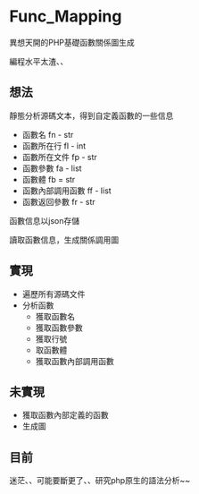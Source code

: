 # Func_Mapping
異想天開的PHP基礎函數關係圖生成

編程水平太渣、、

## 想法

靜態分析源碼文本，得到自定義函數的一些信息

- 函數名 fn - str
- 函數所在行 fl - int
- 函數所在文件 fp - str
- 函數參數 fa - list
- 函數體 fb = str
- 函數內部調用函數 ff - list
- 函數返回參數 fr - str

函數信息以json存儲

讀取函數信息，生成關係調用圖

## 實現

- 遍歷所有源碼文件
- 分析函數
    - 獲取函數名
    - 獲取函數參數
    - 獲取行號
    - 取函數體
    - 獲取函數內部調用函數

## 未實現

- 獲取函數內部定義的函數
- 生成圖

## 目前

迷茫、、可能要斷更了、、研究php原生的語法分析~~
